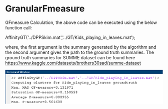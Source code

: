# GranularFmeasure
GFmeasure Calculation, the above code can be executed using the below function call:

  AffinityGT('../DPPSkim.mat','../GT/Kids_playing_in_leaves.mat');

where, the first argument is the summary generated by the algorithm and the second argument gives the path to the ground truth summaries. The ground truth summaries for SUMME dataset can be found here https://www.kaggle.com/datasets/brothers30sad/summe-dataset

![ExecutionOutcome](ExecutionOutput.PNG)
